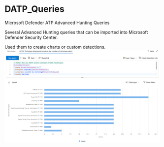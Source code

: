 # DATP_Queries
Microsoft Defender ATP Advanced Hunting Queries

Several Advanced Hunting queries that can be imported into Microsoft Defender Security Center.

Used them to create charts or custom detections.
![](Example.png)
